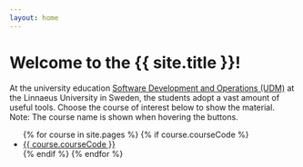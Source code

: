 ```yaml
---
layout: home
---
```


# Welcome to the {{ site.title }}!

At the university education [Software Development and Operations (UDM)](https://coursepress.lnu.se/program/utveckling-och-drift-av-mjukvarusystem/) at the Linnaeus University in Sweden, the students adopt a vast amount of useful tools. Choose the course of interest below to show the material. Note: The course name is shown when hovering the buttons.

<ul class="course-list">
{% for course in site.pages %}
  {% if course.courseCode %}
  <li title= "{{ course.courseName }}">
      <a href= "{{ course.url }}">{{ course.courseCode }}</a>
  </li>  
  {% endif %}  
{% endfor %}
</ul>
